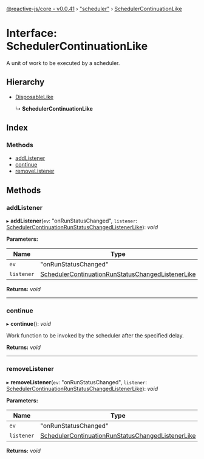 [@reactive-js/core - v0.0.41](../README.md) › ["scheduler"](../modules/_scheduler_.md) › [SchedulerContinuationLike](_scheduler_.schedulercontinuationlike.md)

# Interface: SchedulerContinuationLike

A unit of work to be executed by a scheduler.

## Hierarchy

* [DisposableLike](_disposable_.disposablelike.md)

  ↳ **SchedulerContinuationLike**

## Index

### Methods

* [addListener](_scheduler_.schedulercontinuationlike.md#addlistener)
* [continue](_scheduler_.schedulercontinuationlike.md#continue)
* [removeListener](_scheduler_.schedulercontinuationlike.md#removelistener)

## Methods

###  addListener

▸ **addListener**(`ev`: "onRunStatusChanged", `listener`: [SchedulerContinuationRunStatusChangedListenerLike](_scheduler_.schedulercontinuationrunstatuschangedlistenerlike.md)): *void*

**Parameters:**

Name | Type |
------ | ------ |
`ev` | "onRunStatusChanged" |
`listener` | [SchedulerContinuationRunStatusChangedListenerLike](_scheduler_.schedulercontinuationrunstatuschangedlistenerlike.md) |

**Returns:** *void*

___

###  continue

▸ **continue**(): *void*

Work function to be invoked by the scheduler after the specified delay.

**Returns:** *void*

___

###  removeListener

▸ **removeListener**(`ev`: "onRunStatusChanged", `listener`: [SchedulerContinuationRunStatusChangedListenerLike](_scheduler_.schedulercontinuationrunstatuschangedlistenerlike.md)): *void*

**Parameters:**

Name | Type |
------ | ------ |
`ev` | "onRunStatusChanged" |
`listener` | [SchedulerContinuationRunStatusChangedListenerLike](_scheduler_.schedulercontinuationrunstatuschangedlistenerlike.md) |

**Returns:** *void*
